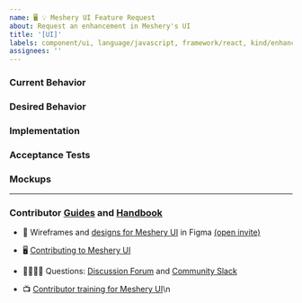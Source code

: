 ```yaml
---
name: 🖥 💡 Meshery UI Feature Request
about: Request an enhancement in Meshery's UI
title: '[UI]'
labels: component/ui, language/javascript, framework/react, kind/enhancement
assignees: ''
---
```


### Current Behavior
<!-- A brief description of what the problem is. (e.g. I need to be able to...) -->

### Desired Behavior
<!-- A brief description of the enhancement. -->

### Implementation
<!-- Specifics on the approach to fulfilling the feature request. -->

### Acceptance Tests
<!-- Stipulations of functional behavior or non-functional items that must be in-place in order for the issue to be closed. -->

### Mockups
<!-- Any visual diagrams of the desired user interface. -->

---

### Contributor [Guides](https://docs.meshery.io/project/contributing) and [Handbook](https://meshery.io/community#handbook)

- 🎨 Wireframes and [designs for Meshery UI](https://www.figma.com/file/SMP3zxOjZztdOLtgN4dS2W/Meshery-UI) in Figma [(open invite)](https://www.figma.com/team_invite/redeem/qJy1c95qirjgWQODApilR9)
- 🖥 [Contributing to Meshery UI](https://docs.meshery.io/project/contributing/contributing-ui)
- 🙋🏾🙋🏼 Questions: [Discussion Forum](https://meshery.io/community#community-forums) and [Community Slack](https://slack.meshery.io)

- 📺 [Contributor training for Meshery UI](https://www.youtube.com/watch?v=9d0n37eTSkI&t=22s)\n